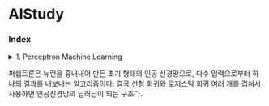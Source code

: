 # AIStudy

### Index

<details>
  <summary>
    1. Perceptron Machine Learning
  </summary>
  <div>
    2023-10-03 <a href="https://github.com/ongsiru/AIStudy/blob/main/Linear%20Regression%20Program.ipynb">선형회귀 프로그램</a>
  </div>
</details>

퍼셉트론은 뉴런을 흉내내어 만든 초기 형태의 인공 신경망으로, 다수 입력으로부터 하나의 결과를 내보내는 알고리즘이다. 결국 선형 회귀와 로지스틱 회귀 여러 개를 겹쳐서 사용하면 인공신경망의 딥러닝이 되는 구조다.
